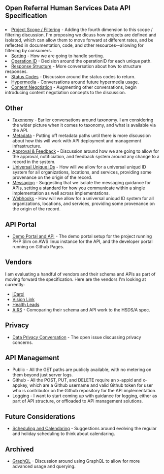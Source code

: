 ## Open Referral Human Services Data API Specification

<p align="center" style="font-size: 24px; font-color:#FF0000"><a href='https://github.com/openreferral/api-specification/blob/master/_data/api-commons/openapi.yaml"><strong>OpenAPI Stored In /_data/api-commons/openapi.yaml</strong></a></p>

This is a working project for the Open Referral Human Services Data API Specification.

You can view the public side of this project: https://openreferral.github.io/api-specification/

Here is a summary of what we are consider currently as part of the specification, as we take in feedback from the community of provides, vendors, and other human services stake holders.

We are currently moving the API definition from v1.0 to v1.1, with a focus on ensuring the API covers 100% of the surface area for the Human Services Data Specification (HSDS). 

## API Definitions

* Here is OpenAPI for version 1.0 of the HSDA - https://openreferral.github.io/api-specification/definition/v10/
* Here is OpenAPI for version 1.1 of the HSDA - https://openreferral.github.io/api-specification/definition/

## Road Map 

### [v1.1](https://github.com/openreferral/api-specification/issues?q=is%3Aissue+is%3Aopen+label%3Av1.1)

- [Validation](https://github.com/openreferral/api-specification/issues/43) - Produce JSON schema for HSDS and HSDS, and publish API definition, and working HSDS/a API for validating.
- Finalize - Take any feedback from Slack, Github, Google Group, and Spreadsheet and finalize the release of HSDA v1.1
- [Use Cases](https://github.com/openreferral/api-specification/issues/44) - We need use cases for any possible scenario in which HSDS/A will be put to work.

### [v1.2](https://github.com/openreferral/api-specification/issues?q=is%3Aissue+is%3Aopen+label%3Av1.2)

- [/everything](https://github.com/openreferral/api-specification/issues/45) - add an /everything to each core resource, allowing access to all sub resouces.
- [/search](https://github.com/openreferral/api-specification/issues/46) - give search a different response that spans all objects.
- [Use Cases](https://github.com/openreferral/api-specification/issues/44) - We need use cases for any possible scenario in which HSDS/A will be put to work.
- [fields= parameter]() - Add a parameter for filtering which fields and sub-resources get returned as part of response. 

### [v1.3](https://github.com/openreferral/api-specification/issues?q=is%3Aissue+is%3Aopen+label%3Av1.3)

- [Error Codes](https://github.com/openreferral/api-specification/issues/47) - Establish a set of object definitions for returning errors as part of responses.
- [Status Code](https://github.com/openreferral/api-specification/issues/48) - Establish a set of status codes across all paths, and associate as reponses.
- [Use Cases](https://github.com/openreferral/api-specification/issues/44) - We need use cases for any possible scenario in which HSDS/A will be put to work.

## API Design Conversation - Ongoing

* [Domain Guidance](https://github.com/openreferral/api-specification/issues/41) - Thoughts about whether or not we should be offering domain guidance in the future. Not worried about for v1.1, but maybe later.
* [Versioning](https://github.com/openreferral/api-specification/issues/8) - Guidance for versioning each API and communicating about what is supported.
* [Paths](https://github.com/openreferral/api-specification/issues/27) - The discussion around creating paths.
* [Verbs](https://github.com/openreferral/api-specification/issues/26) - here is the thread for further discussions around verbs.
* [Actions](https://github.com/openreferral/api-specification/issues/24) - Preparing for the future when we have more actions to be taken.
* [Parameters](https://github.com/openreferral/api-specification/issues/24) - The parameters discussion issue.
* [Headers](https://github.com/openreferral/api-specification/issues/5) - The header discussions.
* [Body](https://github.com/openreferral/api-specification/issues/25) - Discussion around usage of the request body.
* [Pagination](https://github.com/openreferral/api-specification/issues/10) - Evolving on current approach to using page= and per_page=.
* [Body Usage](https://github.com/openreferral/api-specification/issues/25) - How we are using the body of each request.
* [Data Scope / Filtering](https://github.com/openreferral/api-specification/issues/22) - Discussions around how to filter data, allowing API consumers to search across the contents of any implementation.
* [Schema Scope / Filtering](https://github.com/openreferral/api-specification/issues/21) - Considering the design of simple, standard, or full schema responses that can fe specificed using a prefer header.
* [Path Scope / Filtering](https://github.com/openreferral/api-specification/issues/38) - This won't be in the API design per se, but in the documentation (APIs.json), allowing for grouping and filtering of available paths similar to schema and data above
* [Project Scope / Filtering](https://github.com/openreferral/api-specification/issues/40) - Adding the fourth dimension to this scope / filtering discussion, I'm proposing we dicuss how projects are defined and isolated, which can allow them to move forward at different rates, and be reflected in documentation, code, and other resources--allowing for filtering by consumers.
* [Sorting](https://github.com/openreferral/api-specification/issues/12) - How we are going to handle sorting.
* [Operation ID](https://github.com/openreferral/api-specification/issues/4) - Decision around the operationID for each unique path.
* [Response Structure](https://github.com/openreferral/api-specification/issues/6) - More conversation about how to structure responses.
* [Status Codes](https://github.com/openreferral/api-specification/issues/3) - Discussion around the status codes to return.
* [Hypermedia](https://github.com/openreferral/api-specification/issues/7) - Conversations around future hypermedia usage.
* [Content Negotiation](https://github.com/openreferral/api-specification/issues/39) - Augmenting other conversations, begin introducing content negotiation concepts to the discussion.

## Other

* [Taxonomy](https://github.com/openreferral/api-specification/issues/19) - Earlier conversations around taxonomy. I am considering the wider picture when it comes to taxonomy, and what is available via the API.
* [Metadata](https://github.com/openreferral/api-specification/issues/28) - Putting off metadata paths until there is more discussion about how this will work with API deployment and management infrastructure.
* [Approval & Feedback](https://github.com/openreferral/api-specification/issues/34) - Discussion around how we are going to allow for the approval, notificiation, and feedback system around any change to a record in the system.
* [Universal Unique IDs](https://github.com/openreferral/api-specification/issues/35) - How will we allow for a universal uniqud ID system for all organizations, locations, and services, providing some provenance on the origin of the record.
* [Messaging](https://github.com/openreferral/api-specification/issues/37) - Suggesting that we isolate the messaging guidance for APIs, setting a standard for how you communicate within a single implementation as well across implementations.
* [Webhooks](https://github.com/openreferral/api-specification/issues/35) - How will we allow for a universal uniqud ID system for all organizations, locations, and services, providing some provenance on the origin of the record.

## API Portal

* [Demo Portal and API](http://developer.open.referral.adopta.agency/) - The demo portal setup for the project running PHP Slim on AWS linux instance for the API, and the developer portal running on Github Pages.

## Vendors

I am evaluating a handful of vendors and their schema and APIs as part of moving forward the specification. Here are the vendors I'm looking at currently:

* [iCarol](http://www.icarol.com)
* [Vision Link](http://visionlink.org/)
* [Health Leads](https://healthleadsusa.org/)
* [AIRS](https://github.com/openreferral/api-specification/issues/17) - Comoparing their schema and API work to the HSDS/A spec. 

## Privacy

* [Data Privacy Conversation](https://github.com/openreferral/api-specification/issues/20#issuecomment-303550584) - The open issue discussing privacy concerns.

## API Management

* Public - All the GET paths are publicly available, with no metering on them beyond just server logs.
* Github - All the POST, PUT, and DELETE require an x-appid and x-appkey, which are a Github username and valid Github token for user who is contributor on the Github repository for the API implementation.
* Logging - I want to start coming up with guidance for logging, either as part of API structure, or offloaded to API management solutions.

## Future Considerations

* [Scheduling and Calendaring](https://github.com/openreferral/api-specification/issues/23) - Suggestions around evolving the regular and holiday scheduling to think about calendaring.

## Archived

* [GraphQL](https://github.com/openreferral/api-specification/issues/9) - Discussion around using GraphQL to allow for more advanced usage and querying.
